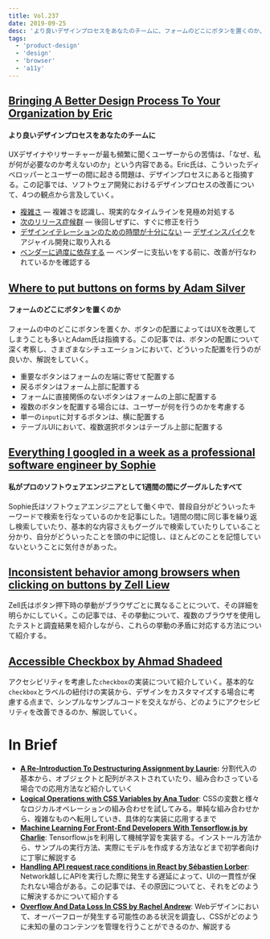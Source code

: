 ```yaml
---
title: Vol.237
date: 2019-09-25
desc: 'より良いデザインプロセスをあなたのチームに、フォームのどこにボタンを置くのか、私がプロのソフトウェアエンジニアとして1週間の間にグーグルしたすべて、ほか計10リンク'
tags:
  - 'product-design'
  - 'design'
  - 'browser'
  - 'a11y'
---
```


## [Bringing A Better Design Process To Your Organization by Eric](https://www.smashingmagazine.com/2019/08/better-design-process-organization/?ref=uxdesignweekly)

#### より良いデザインプロセスをあなたのチームに

UXデザイナやリサーチャーが最も頻繁に聞くユーザーからの苦情は、「なぜ、私が何が必要なのか考えないのか」という内容である。Eric氏は、こういったディベロッパーとユーザーの間に起きる問題は、デザインプロセスにあると指摘する。この記事では、ソフトウェア開発におけるデザインプロセスの改善について、4つの観点から言及していく。

- [複雑さ](https://www.smashingmagazine.com/2019/08/better-design-process-organization/#complexity) — 複雑さを認識し、現実的なタイムラインを見極め対処する
- [次のリリース症候群](https://www.smashingmagazine.com/2019/08/better-design-process-organization/#next-release-syndrome) — 後回しぜずに、すぐに修正を行う
- [デザインイテレーションのための時間が十分にない](https://www.smashingmagazine.com/2019/08/better-design-process-organization/#insufficient-time-for-design-iterations) — [デザインスパイク](https://www.smashingmagazine.com/2012/11/design-spikes-fit-big-picture-ux-agile-development/)をアジャイル開発に取り入れる
- [ベンダーに過度に依存する](https://www.smashingmagazine.com/2019/08/better-design-process-organization/#surrendering-control-to-outside-vendors) — ベンダーに支払いをする前に、改善が行なわれているかを確認する

## [Where to put buttons on forms by Adam Silver](https://adamsilver.io/articles/where-to-put-buttons-in-forms/)

#### フォームのどこにボタンを置くのか

フォームの中のどこにボタンを置くか、ボタンの配置によってはUXを改悪してしまうことも多いとAdam氏は指摘する。この記事では、ボタンの配置について深く考察し、さまざまなシチュエーションにおいて、どういった配置を行うのが良いか、解説をしていく。

- 重要なボタンはフォームの左端に寄せて配置する
- 戻るボタンはフォーム上部に配置する
- フォームに直接関係のないボタンはフォームの上部に配置する
- 複数のボタンを配置する場合には、ユーザーが何を行うのかを考慮する
- 単一の`input`に対するボタンは、横に配置する
- テーブルUIにおいて、複数選択ボタンはテーブル上部に配置する

## [Everything I googled in a week as a professional software engineer by Sophie](https://localghost.dev/2019/09/everything-i-googled-in-a-week-as-a-professional-software-engineer/)

#### 私がプロのソフトウェアエンジニアとして1週間の間にグーグルしたすべて

Sophie氏はソフトウェアエンジニアとして働く中で、普段自分がどういったキーワードで検索を行なっているのかを記事にした。1週間の間に同じ事を繰り返し検索していたり、基本的な内容さえもグーグルで検索していたりしていること分かり、自分がどういったことを頭の中に記憶し、ほとんどのことを記憶していないということに気付きがあった。

## [Inconsistent behavior among browsers when clicking on buttons by Zell Liew](https://zellwk.com/blog/inconsistent-button-behavior/)

Zell氏はボタン押下時の挙動がブラウザごとに異なることについて、その詳細を明らかにしていく。この記事では、その挙動について、複数のブラウザを使用したテストと調査結果を紹介しながら、これらの挙動の矛盾に対応する方法について紹介する。

## [Accessible Checkbox by Ahmad Shadeed](https://www.a11ymatters.com/pattern/checkbox/)

アクセシビリティを考慮した`checkbox`の実装について紹介していく。基本的な`checkbox`とラベルの紐付けの実装から、デザインをカスタマイズする場合に考慮する点まで、シンプルなサンプルコードを交えながら、どのようにアクセシビリティを改善できるのか、解説していく。

# In Brief
- [**A Re-Introduction To Destructuring Assignment by Laurie**](https://www.smashingmagazine.com/2019/09/reintroduction-destructuring-assignment/)**:** 分割代入の基本から、オブジェクトと配列がネストされていたり、組み合わさっている場合での応用方法など紹介していく
- [**Logical Operations with CSS Variables by Ana Tudor**](https://css-tricks.com/logical-operations-with-css-variables/): CSSの変数と様々なロジカルオペレーションの組み合わせを試してみる。単純な組み合わせから、複雑なものへ転用していき、具体的な実装に応用するまで
- [**Machine Learning For Front-End Developers With Tensorflow.js by Charlie**](https://www.smashingmagazine.com/2019/09/machine-learning-front-end-developers-tensorflowjs/): Tensorflow.jsを利用して機械学習を実装する。インストール方法から、サンプルの実行方法、実際にモデルを作成する方法などまで初学者向けに丁寧に解説する
- [**Handling API request race conditions in React by Sébastien Lorber**](https://sebastienlorber.com/handling-api-request-race-conditions-in-react): Network越しにAPIを実行した際に発生する遅延によって、UIの一貫性が保たれない場合がある。この記事では、その原因についてと、それをどのように解決するかについて紹介する
- [**Overflow And Data Loss In CSS by Rachel Andrew**](https://www.smashingmagazine.com/2019/09/overflow-data-loss-css/): Webデザインにおいて、オーバーフローが発生する可能性のある状況を調査し、CSSがどのように未知の量のコンテンツを管理を行うことができるのか、解説する


